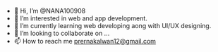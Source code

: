 - 👋 Hi, I’m @NANA100908
- 👀 I’m interested in web and app development.
- 🌱 I’m currently learning web developing aong with UI/UX designing.
- 💞️ I’m looking to collaborate on ...
- 📫 How to reach me prernakalwan12@gmail.com

<!---
NANA100908/NANA100908 is a ✨ special ✨ repository because its `README.md` (this file) appears on your GitHub profile.
You can click the Preview link to take a look at your changes.
--->
